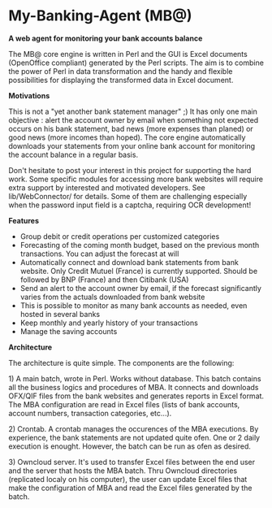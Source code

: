 # My-Banking-Agent (MB@)

<b>A web agent for monitoring your bank accounts balance</b>

The MB@ core engine is written in Perl and the GUI is Excel documents (OpenOffice compliant) generated by the Perl scripts. The aim is to combine the power of Perl in data transformation and the handy and flexible possibilities for displaying the transformed data in Excel document.

<b>Motivations</b><P>
This is not a "yet another bank statement manager" ;) It has only one main objective : alert the account owner by email when something not expected occurs on his bank statement, bad news (more expenses than planed) or good news (more incomes than hoped). The core engine automatically downloads your statements from your online bank account for monitoring the account balance in a regular basis.
<P>
Don't hesitate to post your interest in this project for supporting the hard work.
Some specific modules for accessing more bank websites will require extra support by interested and motivated developers. See lib/WebConnector/ for details. Some of them are challenging especially when the password input field is a captcha, requiring OCR development!

<b>Features</b>
<ul>
<li>Group debit or credit operations per customized categories</li>
<li>Forecasting of the coming month budget, based on the previous month transactions. You can adjust the forecast at will</li>
<li>Automatically connect and download bank statements from bank website. Only Credit Mutuel (France) is currently supported. Should be followed by BNP (France) and then Citibank (USA)</li>
<li>Send an alert to the account owner by email, if the forecast significantly varies from the actuals downloaded from bank website</li> 
<li>This is possible to monitor as many bank accounts as needed, even hosted in several banks</li>
<li> Keep monthly and yearly history of your transactions
<li> Manage the saving accounts
</ul>

<b>Architecture</b>
<P>
The architecture is quite simple. The components are the following:<P>
1) A main batch, wrote in Perl. Works without database. This batch contains all the business logics and procedures of MBA. It connects and downloads OFX/QIF files from the bank websites and generates reports in Excel format. The MBA configuration are read in Excel files (lists of bank accounts, account numbers, transaction categories, etc...).<P>
2) Crontab. A crontab manages the occurences of the MBA executions. By experience, the bank statements are not updated quite ofen. One or 2 daily execution is enought. However, the batch can be run as ofen as desired.<P>
3) Owncloud server. It's used to transfer Excel files between the end user and the server that hosts the MBA batch. Thru Owncloud directories (replicated localy on his computer), the user can update Excel files that make the configuration of MBA and read the Excel files generated by the batch.
